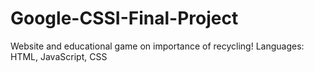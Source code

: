 # Google-CSSI-Final-Project
 Website and educational game on importance of recycling!
 Languages: HTML, JavaScript, CSS
